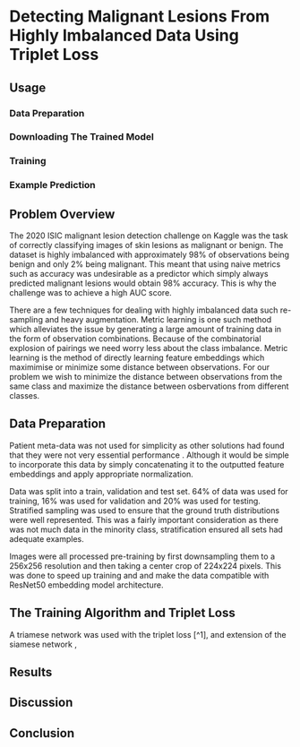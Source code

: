 # Detecting Malignant Lesions From Highly Imbalanced Data Using Triplet Loss

## Usage
### Data Preparation
### Downloading The Trained Model
### Training
### Example Prediction

## Problem Overview 
The 2020 ISIC malignant lesion detection challenge on Kaggle was the task of correctly classifying images of skin lesions as malignant or benign. The dataset is highly imbalanced with approximately 98% of observations being benign and only 2% being malignant. This meant that using naive metrics such as accuracy was undesirable as a predictor which simply always predicted malignant lesions would obtain 98% accuracy. This is why the challenge was to achieve a high AUC score.

There are a few techniques for dealing with highly imbalanced data such re-sampling and heavy augmentation. Metric learning is one such method which alleviates the issue by generating a large amount of training data in the form of observation combinations. Because of the combinatorial explosion of pairings we need worry less about the class imbalance. Metric learning is the method of directly learning feature embeddings which maximimise or minimize some distance between observations. For our problem we wish to minimize the distance between observations from the same class and maximize the distance between osbervations from different classes. 

## Data Preparation
Patient meta-data was not used for simplicity as other solutions had found that they were not very essential performance <citation>. Although it would be simple to incorporate this data by simply concatenating it to the outputted feature embeddings and apply appropriate normalization.

Data was split into a train, validation and test set. 64% of data was used for training, 16% was used for validation and 20% was used for testing. Stratified sampling was used to ensure that the ground truth distributions were well represented. This was a fairly important consideration as there was not much data in the minority class, stratification ensured all sets had adequate examples.

Images were all processed pre-training by first downsampling them to a 256x256 resolution and then taking a center crop of 224x224 pixels. This was done to speed up training and and make the data compatible with ResNet50 embedding model architecture.

## The Training Algorithm and Triplet Loss
A triamese network was used with the triplet loss [^1], and extension of the siamese network <source>, 

## Results

## Discussion

## Conclusion
